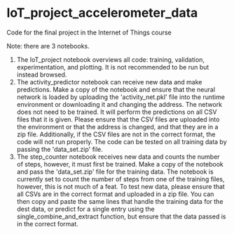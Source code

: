 # IoT_project_accelerometer_data
Code for the final project in the Internet of Things course 

Note: there are 3 notebooks. 

1) The IoT_project notebook overviews all code: training, validation, experimentation, and plotting. It is not recommended to be run but instead browsed.
2) The activity_predictor notebook can receive new data and make predictions. Make a copy of the notebook and ensure that the neural network is loaded by uploading the 'activity_net.pkl' file into the runtime environment or downloading it and changing the address. The network does not need to be trained. It will perform the predictions on all CSV files that it is given. Please ensure that the CSV files are uploaded into the environment or that the address is changed, and that they are in a zip file. Additionally, if the CSV files are not in the correct format, the code will not run properly. The code can be tested on all training data by passing the 'data_set.zip' file.
3) The step_counter notebook receives new data and counts the number of steps, however, it must first be trained. Make a copy of the notebook and pass the 'data_set.zip' file for the training data. The notebook is currently set to count the number of steps from one of the training files, however, this is not much of a feat. To test new data, please ensure that all CSVs are in the correct format and uploaded in a zip file. You can then copy and paste the same lines that handle the training data for the dest data, or predict for a single entry using the single_combine_and_extract function, but ensure that the data passed is in the correct format.   
